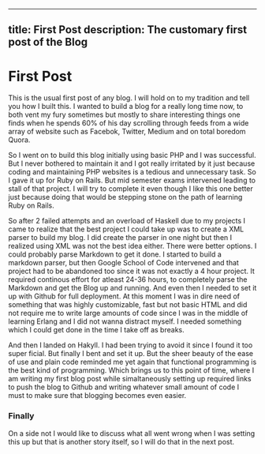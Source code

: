 -------
title: First Post 
description: The customary first post of the Blog
-------

# First Post

This is the usual first post of any blog. I will hold on to my tradition and tell you how I built this. I wanted to build a blog for a really long time now, to both vent my fury sometimes but mostly to share interesting things one finds when he spends 60% of his day scrolling through feeds from a wide array of website such as Facebok, Twitter, Medium and on total boredom Quora. 

So I went on to build this blog initially using basic PHP and I was successful. But I never bothered to maintain it and I got really irritated by it just because coding and maintaining PHP websites is a tedious and unnecessary task. So I gave it up for Ruby on Rails. But mid semester exams intervened leading to stall of that project. I will try to complete it even though I like this one better just because doing that would be stepping stone on the path of learning Ruby on Rails. 

So after 2 failed attempts and an overload of Haskell due to my projects I came to realize that the best project I could take up was to create a XML parser to build my blog. I did create the parser in one night but then I realized using XML was not the best idea either. There were better options. I could probably parse Markdown to get it done. I started to build a markdown parser, but then Google School of Code intervened and that project had to be abandoned too since it was not exactly a 4 hour project. It required continous effort for atleast 24-36 hours, to completely parse the Markdown and get the Blog up and running. And even then I needed to set it up with Github for full deployment. At this moment I was in dire need of something that was highly customizable, fast but not basic HTML and did not require me to write large amounts of code since I was in the middle of learning Erlang and I did not wanna distract myself. I needed something which I could get done in the time I take off as breaks. 

And then I landed on Hakyll. I had been trying to avoid it since I found it too super ficial. But finally I bent and set it up. But the sheer beauty of the ease of use and plain code reminded me yet again that functional programming is the best kind of programming. Which brings us to this point of time, where I am writing my first blog post while simaltaneously setting up required links to push the blog to Github and writing whatever small amount of code I must to make sure that blogging becomes even easier.

### Finally

On a side not I would like to discuss what all went wrong when I was setting this up but that is another story itself, so I will do that in the next post. 
